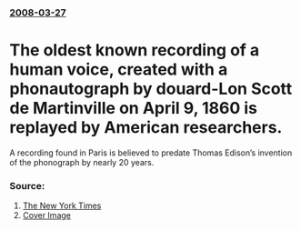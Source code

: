 ### [2008-03-27](/news/2008/03/27/index.md)

#  The oldest known recording of a human voice, created with a phonautograph by douard-Lon Scott de Martinville on April 9, 1860 is replayed by American researchers. 

A recording found in Paris is believed to predate Thomas Edison’s invention of the phonograph by nearly 20 years.


### Source:

1. [The New York Times](http://www.nytimes.com/2008/03/27/arts/27soun.html)
1. [Cover Image](https://static01.nyt.com/images/icons/t_logo_291_black.png)

